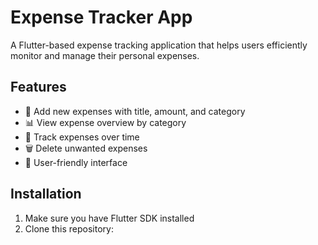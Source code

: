 # Expense Tracker App

A Flutter-based expense tracking application that helps users efficiently monitor and manage their personal expenses.

## Features

- 📝 Add new expenses with title, amount, and category
- 📊 View expense overview by category
- 📅 Track expenses over time
- 🗑️ Delete unwanted expenses
- 📱 User-friendly interface

## Installation

1. Make sure you have Flutter SDK installed
2. Clone this repository:
